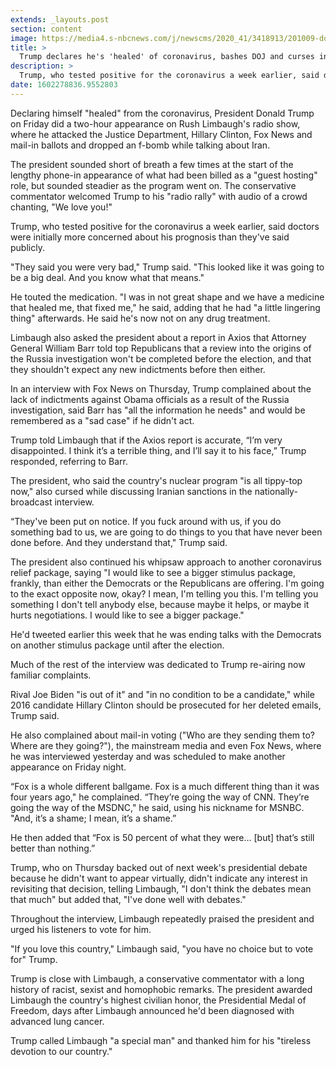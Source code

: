 ```yaml
--- 
extends: _layouts.post 
section: content 
image: https://media4.s-nbcnews.com/j/newscms/2020_41/3418913/201009-donald-trump-ew-220p_be9798c8b57c5f469708a96732805670.nbcnews-fp-1200-630.jpg 
title: > 
  Trump declares he's 'healed' of coronavirus, bashes DOJ and curses in two-hour interview 
description: > 
  Trump, who tested positive for the coronavirus a week earlier, said doctors were initially more concerned about his prognosis than they've said publicly.I'm going to the exact opposite now, okay?I mean, I'm telling you this.I'm telling you something I don't tell anybody else, because maybe it helps, or maybe it hurts negotiations.Trump called Limbaugh "a special man" and thanked him for his "tireless devotion to our country." 
date: 1602278836.9552803 
--- 
```

Declaring himself "healed" from the coronavirus, President Donald Trump on Friday did a two-hour appearance on Rush Limbaugh's radio show, where he attacked the Justice Department, Hillary Clinton, Fox News and mail-in ballots and dropped an f-bomb while talking about Iran.

The president sounded short of breath a few times at the start of the lengthy phone-in appearance of what had been billed as a "guest hosting" role, but sounded steadier as the program went on. The conservative commentator welcomed Trump to his "radio rally" with audio of a crowd chanting, "We love you!"

Trump, who tested positive for the coronavirus a week earlier, said doctors were initially more concerned about his prognosis than they've said publicly.

"They said you were very bad," Trump said. "This looked like it was going to be a big deal. And you know what that means."

He touted the medication. "I was in not great shape and we have a medicine that healed me, that fixed me," he said, adding that he had "a little lingering thing" afterwards. He said he's now not on any drug treatment.

Limbaugh also asked the president about a report in Axios that Attorney General William Barr told top Republicans that a review into the origins of the Russia investigation won't be completed before the election, and that they shouldn't expect any new indictments before then either.

In an interview with Fox News on Thursday, Trump complained about the lack of indictments against Obama officials as a result of the Russia investigation, said Barr has "all the information he needs" and would be remembered as a "sad case" if he didn't act.

Trump told Limbaugh that if the Axios report is accurate, “I’m very disappointed. I think it’s a terrible thing, and I’ll say it to his face,” Trump responded, referring to Barr.

The president, who said the country's nuclear program "is all tippy-top now," also cursed while discussing Iranian sanctions in the nationally-broadcast interview.

“They've been put on notice. If you fuck around with us, if you do something bad to us, we are going to do things to you that have never been done before. And they understand that," Trump said.

The president also continued his whipsaw approach to another coronavirus relief package, saying "I would like to see a bigger stimulus package, frankly, than either the Democrats or the Republicans are offering. I'm going to the exact opposite now, okay? I mean, I'm telling you this. I'm telling you something I don't tell anybody else, because maybe it helps, or maybe it hurts negotiations. I would like to see a bigger package."

He'd tweeted earlier this week that he was ending talks with the Democrats on another stimulus package until after the election.

Much of the rest of the interview was dedicated to Trump re-airing now familiar complaints.

Rival Joe Biden "is out of it" and "in no condition to be a candidate," while 2016 candidate Hillary Clinton should be prosecuted for her deleted emails, Trump said.

He also complained about mail-in voting ("Who are they sending them to? Where are they going?"), the mainstream media and even Fox News, where he was interviewed yesterday and was scheduled to make another appearance on Friday night.

“Fox is a whole different ballgame. Fox is a much different thing than it was four years ago," he complained. “They’re going the way of CNN. They’re going the way of the MSDNC," he said, using his nickname for MSNBC. "And, it’s a shame; I mean, it’s a shame.”

He then added that “Fox is 50 percent of what they were… [but] that’s still better than nothing.”

Trump, who on Thursday backed out of next week's presidential debate because he didn't want to appear virtually, didn't indicate any interest in revisiting that decision, telling Limbaugh, "I don't think the debates mean that much" but added that, "I've done well with debates."

Throughout the interview, Limbaugh repeatedly praised the president and urged his listeners to vote for him.

"If you love this country," Limbaugh said, "you have no choice but to vote for" Trump.

Trump is close with Limbaugh, a conservative commentator with a long history of racist, sexist and homophobic remarks. The president awarded Limbaugh the country's highest civilian honor, the Presidential Medal of Freedom, days after Limbaugh announced he'd been diagnosed with advanced lung cancer.

Trump called Limbaugh "a special man" and thanked him for his "tireless devotion to our country."
